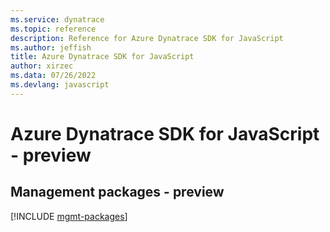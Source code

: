 ```yaml
---
ms.service: dynatrace
ms.topic: reference
description: Reference for Azure Dynatrace SDK for JavaScript
ms.author: jeffish
title: Azure Dynatrace SDK for JavaScript
author: xirzec
ms.data: 07/26/2022
ms.devlang: javascript
---
```

# Azure Dynatrace SDK for JavaScript - preview

## Management packages - preview
[!INCLUDE [mgmt-packages](dynatrace-mgmt-index.md)]